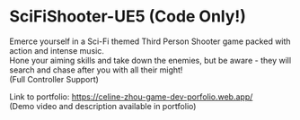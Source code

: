# SciFiShooter-UE5 (Code Only!)

Emerce yourself in a Sci-Fi themed Third Person Shooter game packed with action and intense music.   
Hone your aiming skills and take down the enemies, but be aware - they will search and chase after you with all their might!   
(Full Controller Support)

Link to portfolio: https://celine-zhou-game-dev-porfolio.web.app/  
(Demo video and description available in portfolio)
